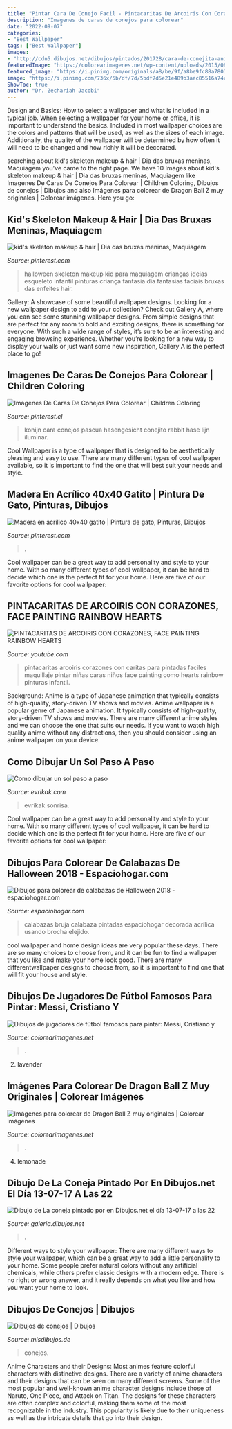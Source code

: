 ```yaml
---
title: "Pintar Cara De Conejo Facil - Pintacaritas De Arcoiris Con Corazones, Face Painting Rainbow Hearts"
description: "Imagenes de caras de conejos para colorear"
date: "2022-09-07"
categories:
- "Best Wallpaper"
tags: ["Best Wallpaper"]
images:
- "http://cdn5.dibujos.net/dibujos/pintados/201728/cara-de-conejita-animales-la-granja-11064457.jpg"
featuredImage: "https://colorearimagenes.net/wp-content/uploads/2015/08/leomessi50.jpg"
featured_image: "https://i.pinimg.com/originals/a8/be/9f/a8be9fc88a78075acd1eff84749de7dd.jpg"
image: "https://i.pinimg.com/736x/5b/df/7d/5bdf7d5e21e489b3aec85516a74c347c--spooky-halloween-halloween-treats.jpg"
ShowToc: true
author: "Dr. Zechariah Jacobi"
---
```



Design and Basics: How to select a wallpaper and what is included in a typical job.
When selecting a wallpaper for your home or office, it is important to understand the basics. Included in most wallpaper choices are the colors and patterns that will be used, as well as the sizes of each image. Additionally, the quality of the wallpaper will be determined by how often it will need to be changed and how richly it will be decorated.

	

		
searching about kid&#039;s skeleton makeup &amp; hair | Dia das bruxas meninas, Maquiagem you've came to the right page. We have 10 Images about kid&#039;s skeleton makeup &amp; hair | Dia das bruxas meninas, Maquiagem like Imagenes De Caras De Conejos Para Colorear | Children Coloring, Dibujos de conejos | Dibujos and also Imágenes para colorear de Dragon Ball Z muy originales | Colorear imágenes. Here you go:
		
    
## Kid&#039;s Skeleton Makeup &amp; Hair | Dia Das Bruxas Meninas, Maquiagem

<img loading=lazy src="https://i.pinimg.com/736x/5b/df/7d/5bdf7d5e21e489b3aec85516a74c347c--spooky-halloween-halloween-treats.jpg" onerror="this.onerror=null;this.src='https://tse3.mm.bing.net/th?id=OIP.yE4J98xW2zOjEcd68KHboAHaJ3&amp;pid=15.1';" alt="kid&#039;s skeleton makeup &amp; hair | Dia das bruxas meninas, Maquiagem">

_Source: pinterest.com_

>halloween skeleton makeup kid para maquiagem crianças ideias esqueleto infantil pinturas criança fantasia dia fantasias faciais bruxas das enfeites hair. 

	

Gallery: A showcase of some beautiful wallpaper designs.
Looking for a new wallpaper design to add to your collection? Check out Gallery A, where you can see some stunning wallpaper designs. From simple designs that are perfect for any room to bold and exciting designs, there is something for everyone. With such a wide range of styles, it’s sure to be an interesting and engaging browsing experience. Whether you’re looking for a new way to display your walls or just want some new inspiration, Gallery A is the perfect place to go!





	
	
    
## Imagenes De Caras De Conejos Para Colorear | Children Coloring

<img loading=lazy src="https://i.pinimg.com/originals/a8/be/9f/a8be9fc88a78075acd1eff84749de7dd.jpg" onerror="this.onerror=null;this.src='https://tse3.mm.bing.net/th?id=OIP.2Z63Nd4P-_IiotSYWpl8QQHaH3&amp;pid=15.1';" alt="Imagenes De Caras De Conejos Para Colorear | Children Coloring">

_Source: pinterest.cl_

>konijn cara conejos pascua hasengesicht conejito rabbit hase lijn iluminar. 

	

Cool Wallpaper is a type of wallpaper that is designed to be aesthetically pleasing and easy to use. There are many different types of cool wallpaper available, so it is important to find the one that will best suit your needs and style.

    
## Madera En Acrílico 40x40 Gatito | Pintura De Gato, Pinturas, Dibujos

<img loading=lazy src="https://i.pinimg.com/736x/19/d5/20/19d520660ff6ed1f917505012346b3d9.jpg" onerror="this.onerror=null;this.src='https://tse4.mm.bing.net/th?id=OIP.65tWeCZkjU4cxaNz5_K7GQHaIs&amp;pid=15.1';" alt="Madera en acrílico 40x40 gatito | Pintura de gato, Pinturas, Dibujos">

_Source: pinterest.com_

>. 

	

Cool wallpaper can be a great way to add personality and style to your home. With so many different types of cool wallpaper, it can be hard to decide which one is the perfect fit for your home. Here are five of our favorite options for cool wallpaper: 

    
## PINTACARITAS DE ARCOIRIS CON CORAZONES, FACE PAINTING RAINBOW HEARTS

<img loading=lazy src="https://i.ytimg.com/vi/nVT0lX8C9Zg/maxresdefault.jpg" onerror="this.onerror=null;this.src='https://tse4.mm.bing.net/th?id=OIP.i4mekSbAI7N78Hjtl2QxvQHaEK&amp;pid=15.1';" alt="PINTACARITAS DE ARCOIRIS CON CORAZONES, FACE PAINTING RAINBOW HEARTS">

_Source: youtube.com_

>pintacaritas arcoiris corazones con caritas para pintadas faciles maquillaje pintar niñas caras niños face painting como hearts rainbow pinturas infantil. 

	

Background: Anime is a type of Japanese animation that typically consists of high-quality, story-driven TV shows and movies.
Anime wallpaper is a popular genre of Japanese animation. It typically consists of high-quality, story-driven TV shows and movies. There are many different anime styles and we can choose the one that suits our needs. If you want to watch high quality anime without any distractions, then you should consider using an anime wallpaper on your device.

    
## Como Dibujar Un Sol Paso A Paso

<img loading=lazy src="https://evrikak.com/wp-content/uploads/sites/3/2018/11/36-810x542.jpg" onerror="this.onerror=null;this.src='https://tse2.mm.bing.net/th?id=OIP.8Fk4wW3Nh4_mEurEqA76TAHaE9&amp;pid=15.1';" alt="Como dibujar un sol paso a paso">

_Source: evrikak.com_

>evrikak sonrisa. 

	

Cool wallpaper can be a great way to add personality and style to your home. With so many different types of cool wallpaper, it can be hard to decide which one is the perfect fit for your home. Here are five of our favorite options for cool wallpaper: 

    
## Dibujos Para Colorear De Calabazas De Halloween 2018 - Espaciohogar.com

<img loading=lazy src="https://espaciohogar.com/wp-content/uploads/2014/10/Decoracion-de-calabazas-para-Halloween-2015-de-bruja.jpg" onerror="this.onerror=null;this.src='https://tse1.mm.bing.net/th?id=OIP.e4dmFaVX_DGDK3ZztaWF1AHaFj&amp;pid=15.1';" alt="Dibujos para colorear de calabazas de Halloween 2018 - espaciohogar.com">

_Source: espaciohogar.com_

>calabazas bruja calabaza pintadas espaciohogar decorada acrilica usando brocha elejido. 

	

cool wallpaper and home design ideas are very popular these days. There are so many choices to choose from, and it can be fun to find a wallpaper that you like and make your home look good. There are many differentwallpaper designs to choose from, so it is important to find one that will fit your house and style.

    
## Dibujos De Jugadores De Fútbol Famosos Para Pintar: Messi, Cristiano Y

<img loading=lazy src="https://colorearimagenes.net/wp-content/uploads/2015/08/leomessi50.jpg" onerror="this.onerror=null;this.src='https://tse3.mm.bing.net/th?id=OIP.uIs9GQrCFgY_UUbD26LOAwHaH_&amp;pid=15.1';" alt="Dibujos de jugadores de fútbol famosos para pintar: Messi, Cristiano y">

_Source: colorearimagenes.net_

>. 

	

2. lavender 

    
## Imágenes Para Colorear De Dragon Ball Z Muy Originales | Colorear Imágenes

<img loading=lazy src="http://colorearimagenes.net/wp-content/uploads/2015/06/gohan.jpg" onerror="this.onerror=null;this.src='https://tse3.mm.bing.net/th?id=OIP.fp2pNDBgBLIGTmhQOIYxKgHaEL&amp;pid=15.1';" alt="Imágenes para colorear de Dragon Ball Z muy originales | Colorear imágenes">

_Source: colorearimagenes.net_

>. 

	

4. lemonade 

    
## Dibujo De La Coneja Pintado Por En Dibujos.net El Día 13-07-17 A Las 22

<img loading=lazy src="http://cdn5.dibujos.net/dibujos/pintados/201728/cara-de-conejita-animales-la-granja-11064457.jpg" onerror="this.onerror=null;this.src='https://tse4.mm.bing.net/th?id=OIP.N509bssZgom4JdS7kvBZ0wHaFz&amp;pid=15.1';" alt="Dibujo de La coneja pintado por en Dibujos.net el día 13-07-17 a las 22">

_Source: galeria.dibujos.net_

>. 

	

Different ways to style your wallpaper:
There are many different ways to style your wallpaper, which can be a great way to add a little personality to your home. Some people prefer natural colors without any artificial chemicals, while others prefer classic designs with a modern edge. There is no right or wrong answer, and it really depends on what you like and how you want your home to look.

    
## Dibujos De Conejos | Dibujos

<img loading=lazy src="http://misdibujos.de/wp-content/uploads/2015/11/dibujos-de-conejos-3.jpg" onerror="this.onerror=null;this.src='https://tse2.mm.bing.net/th?id=OIP.371GC9RK95qCjvLGJB63swHaKe&amp;pid=15.1';" alt="Dibujos de conejos | Dibujos">

_Source: misdibujos.de_

>conejos. 

	

Anime Characters and their Designs: Most animes feature colorful characters with distinctive designs.
There are a variety of anime characters and their designs that can be seen on many different screens. Some of the most popular and well-known anime character designs include those of Naruto, One Piece, and Attack on Titan. The designs for these characters are often complex and colorful, making them some of the most recognizable in the industry. This popularity is likely due to their uniqueness as well as the intricate details that go into their design.

